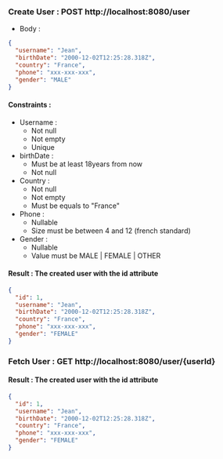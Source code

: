 ### Create User : POST http://localhost:8080/user

- Body :

```json
{
  "username": "Jean",
  "birthDate": "2000-12-02T12:25:28.318Z",
  "country": "France",
  "phone": "xxx-xxx-xxx",
  "gender": "MALE"
}
```

#### Constraints :

- Username :
    - Not null
    - Not empty
    - Unique
- birthDate :
    - Must be at least 18years from now
    - Not null
- Country :
    - Not null
    - Not empty
    - Must be equals to "France"
- Phone :
    - Nullable
    - Size must be between 4 and 12 (french standard)
- Gender :
    - Nullable
    - Value must be MALE | FEMALE | OTHER

#### Result : The created user with the id attribute

```json
{
  "id": 1,
  "username": "Jean",
  "birthDate": "2000-12-02T12:25:28.318Z",
  "country": "France",
  "phone": "xxx-xxx-xxx",
  "gender": "FEMALE"
}
```

### Fetch User : GET http://localhost:8080/user/{userId}

#### Result : The created user with the id attribute

```json
{
  "id": 1,
  "username": "Jean",
  "birthDate": "2000-12-02T12:25:28.318Z",
  "country": "France",
  "phone": "xxx-xxx-xxx",
  "gender": "FEMALE"
}
```
